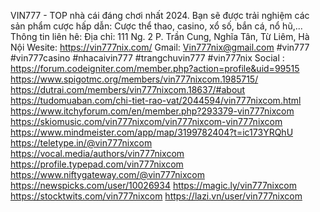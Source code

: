 VIN777 - TOP nhà cái đáng chơi nhất 2024. Bạn sẽ được trải nghiệm các sản phẩm cược hấp dẫn: Cược thể thao, casino, xổ số, bắn cá, nổ hũ,...
Thông tin liên hê:
Địa chỉ: 111 Ng. 2 P. Trần Cung, Nghĩa Tân, Từ Liêm, Hà Nội
Wesite: https://vin777nix.com/
Gmail: Vin777nix@gmail.com
#vin777 #vin777casino #nhacaivin777 #trangchuvin777 #vin777nix
Social : 
https://forum.codeigniter.com/member.php?action=profile&uid=99515 
https://www.spigotmc.org/members/vin777nixcom.1985715/ 
https://dutrai.com/members/vin777nixcom.18637/#about 
https://tudomuaban.com/chi-tiet-rao-vat/2044594/vin777nixcom.html 
https://www.itchyforum.com/en/member.php?293379-vin777nixcom 
https://skiomusic.com/vin777nixcom/vin777nixcom-vin777nixcom 
https://www.mindmeister.com/app/map/3199782404?t=ic173YRQhU 
https://teletype.in/@vin777nixcom 
https://vocal.media/authors/vin777nixcom 
https://profile.typepad.com/vin777nixcom 
https://www.niftygateway.com/@vin777nixcom 
https://newspicks.com/user/10026934 
https://magic.ly/vin777nixcom 
https://stocktwits.com/vin777nixcom 
https://lazi.vn/user/vin777nixcom 